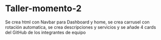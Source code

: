 # Taller-momento-2
Se crea html con Navbar para Dashboard y home, se crea carrusel con rotación automatica, se crea descripciones y servicios y se añade 4 cards del GitHub de los integrantes de equipo
